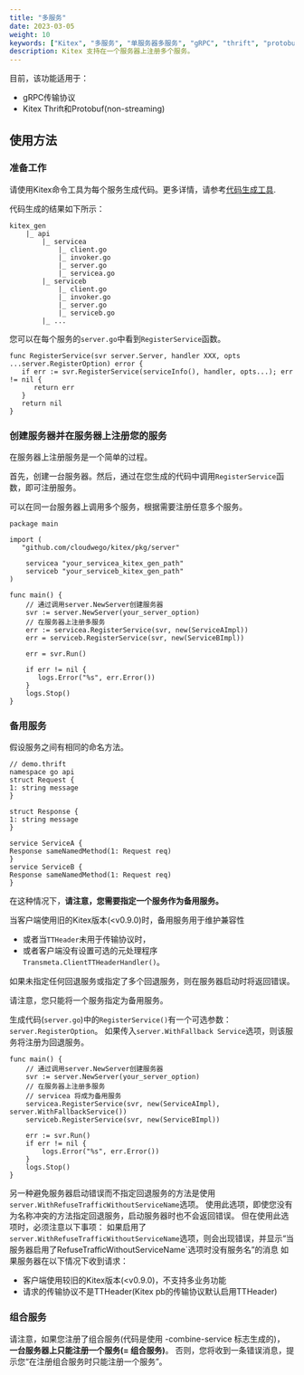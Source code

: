 ```yaml
---
title: "多服务"
date: 2023-03-05
weight: 10
keywords: ["Kitex", "多服务", "单服务器多服务", "gRPC", "thrift", "protobuf"]
description: Kitex 支持在一个服务器上注册多个服务。
---
```


目前，该功能适用于：
- gRPC传输协议
- Kitex Thrift和Protobuf(non-streaming)


## 使用方法

### 准备工作
请使用Kitex命令工具为每个服务生成代码。更多详情，请参考[代码生成工具](https://www.cloudwego.io/docs/kitex/tutorials/code-gen/code_generation/).

代码生成的结果如下所示：

```text
kitex_gen
    |_ api
        |_ servicea
            |_ client.go
            |_ invoker.go
            |_ server.go
            |_ servicea.go
        |_ serviceb
            |_ client.go
            |_ invoker.go
            |_ server.go
            |_ serviceb.go
        |_ ...
```
您可以在每个服务的`server.go`中看到`RegisterService`函数。
```golang
func RegisterService(svr server.Server, handler XXX, opts ...server.RegisterOption) error {
   if err := svr.RegisterService(serviceInfo(), handler, opts...); err != nil {
      return err
   }
   return nil
}
```

### 创建服务器并在服务器上注册您的服务
在服务器上注册服务是一个简单的过程。

首先，创建一台服务器。然后，通过在您生成的代码中调用`RegisterService`函数，即可注册服务。

可以在同一台服务器上调用多个服务，根据需要注册任意多个服务。

```golang
package main

import (
   "github.com/cloudwego/kitex/pkg/server"
   
    servicea "your_servicea_kitex_gen_path"
    serviceb "your_serviceb_kitex_gen_path"
)   

func main() {
    // 通过调用server.NewServer创建服务器
    svr := server.NewServer(your_server_option)
    // 在服务器上注册多服务
    err := servicea.RegisterService(svr, new(ServiceAImpl))
    err = serviceb.RegisterService(svr, new(ServiceBImpl))
    
    err = svr.Run()
    
    if err != nil {
       logs.Error("%s", err.Error())
    }
    logs.Stop()
}
```

### 备用服务
假设服务之间有相同的命名方法。

```thrift
// demo.thrift
namespace go api
struct Request {
1: string message
}

struct Response {
1: string message
}

service ServiceA {
Response sameNamedMethod(1: Request req)
}
service ServiceB {
Response sameNamedMethod(1: Request req)
}
```

在这种情况下，**请注意，您需要指定一个服务作为备用服务。**

当客户端使用旧的Kitex版本(<v0.9.0)时，备用服务用于维护兼容性
- 或者当`TTHeader`未用于传输协议时，
- 或者客户端没有设置可选的元处理程序`Transmeta.ClientTTHeaderHandler()`。

如果未指定任何回退服务或指定了多个回退服务，则在服务器启动时将返回错误。

请注意，您只能将一个服务指定为备用服务。

生成代码(`server.go`)中的`RegisterService()`有一个可选参数：`server.RegisterOption`。
如果传入`server.WithFallback Service`选项，则该服务将注册为回退服务。

```golang
func main() {
    // 通过调用server.NewServer创建服务器
    svr := server.NewServer(your_server_option)
    // 在服务器上注册多服务
    // servicea 将成为备用服务
    servicea.RegisterService(svr, new(ServiceAImpl), server.WithFallbackService())
    serviceb.RegisterService(svr, new(ServiceBImpl))
    
    err := svr.Run()
    if err != nil {
        logs.Error("%s", err.Error())
    }
    logs.Stop()
}
```

另一种避免服务器启动错误而不指定回退服务的方法是使用`server.WithRefuseTrafficWithoutServiceName`选项。
使用此选项，即使您没有为名称冲突的方法指定回退服务，启动服务器时也不会返回错误。
但在使用此选项时，必须注意以下事项：
如果启用了`server.WithRefuseTrafficWithoutServiceName`选项，则会出现错误，并显示“当服务器启用了RefuseTrafficWithoutServiceName`选项时没有服务名”的消息
如果服务器在以下情况下收到请求：
- 客户端使用较旧的Kitex版本(<v0.9.0)，不支持多业务功能
- 请求的传输协议不是TTHeader(Kitex pb的传输协议默认启用TTHeader)

### 组合服务
请注意，如果您注册了组合服务(代码是使用 -combine-service 标志生成的)，
**一台服务器上只能注册一个服务(= 组合服务)**。
否则，您将收到一条错误消息，提示您“在注册组合服务时只能注册一个服务”。
